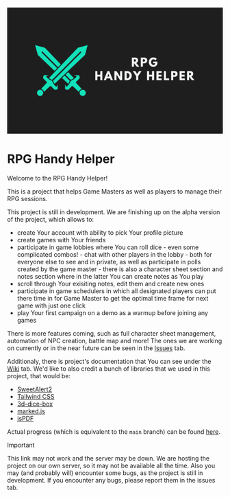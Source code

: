 <p align="center">
    <img src="banner-rpg.png" alt="banner-logo">
</p>

# RPG Handy Helper

Welcome to the RPG Handy Helper!

This is a project that helps Game Masters as well as players to manage their RPG sessions.

This project is still in development. We are finishing up on the alpha version of the project, which allows to:
- create Your account with ability to pick Your profile picture
- create games with Your friends
- participate in game lobbies where You can roll dice - even some complicated combos! - chat with other players in the lobby - both for everyone else to see and in private, as well as participate in polls created by the game master - there is also a character sheet section and notes section where in the latter You can create notes as You play
- scroll through Your exisiting notes, edit them and create new ones
- participate in game schedulers in which all designated players can put there time in for Game Master to get the optimal time frame for next game with just one click
- play Your first campaign on a demo as a warmup before joining any games

There is more features coming, such as full character sheet management, automation of NPC creation, battle map and more! The ones we are working on currently or in the near future can be seen in the [Issues](https://github.com/xEdziu/RPG-Handy-Helper/issues) tab.

Additionaly, there is project's documentation that You can see under the [Wiki](https://github.com/xEdziu/RPG-Handy-Helper/wiki) tab. We'd like to also credit a bunch of libraries that we used in this project, that would be:
- [SweetAlert2](https://sweetalert2.github.io/)
- [Tailwind CSS](https://tailwindcss.com/)
- [3d-dice-box](https://github.com/3d-dice/dice-box)
- [marked.js](https://marked.js.org/)
- [jsPDF](https://github.com/parallax/jsPDF)

Actual progress (which is equivalent to the `main` branch) can be found [here](https://rpg.adrian-goral.dev).

> [!IMPORTANT]
> This link may not work and the server may be down. We are hosting the project on our own server, so it may not be available all the time. Also you may (and probably will) encounter some bugs, as the project is still in development. If you encounter any bugs, please report them in the issues tab.

